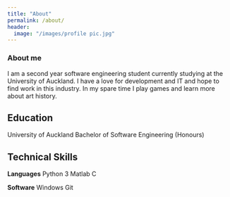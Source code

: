 ```yaml
---
title: "About"
permalink: /about/
header:
  image: "/images/profile pic.jpg"
---
```

### About me
I am a second year software engineering student currently studying at the University of Auckland. I have a love for development and IT and hope to find work in this industry. In my spare time I play games and learn more about art history.

## Education

University of Auckland
Bachelor of Software Engineering (Honours)

## Technical Skills

**Languages**
Python 3
Matlab
C

**Software**
Windows
Git
